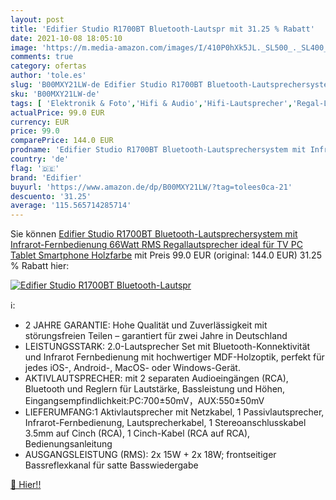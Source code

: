 ```yaml
---
layout: post
title: 'Edifier Studio R1700BT Bluetooth-Lautspr mit 31.25 % Rabatt'
date: 2021-10-08 18:05:10
image: 'https://m.media-amazon.com/images/I/410P0hXk5JL._SL500_._SL400_.jpg'
comments: true
category: ofertas
author: 'tole.es'
slug: 'B00MXY21LW-de Edifier Studio R1700BT Bluetooth-Lautsprechersystem mit...'
sku: 'B00MXY21LW-de'
tags: [ 'Elektronik & Foto','Hifi & Audio','Hifi-Lautsprecher','Regal-Lautsprecher','edifier', ]
actualPrice: 99.0 EUR
currency: EUR
price: 99.0
comparePrice: 144.0 EUR
prodname: 'Edifier Studio R1700BT Bluetooth-Lautsprechersystem mit Infrarot-Fernbedienung 66Watt RMS  Regallautsprecher ideal für TV  PC  Tablet  Smartphone  Holzfarbe'
country: 'de'
flag: '🇩🇪'
brand: 'Edifier'
buyurl: 'https://www.amazon.de/dp/B00MXY21LW/?tag=tolees0ca-21'
descuento: '31.25'
average: '115.565714285714'
---
```


Sie können [Edifier Studio R1700BT Bluetooth-Lautsprechersystem mit Infrarot-Fernbedienung 66Watt RMS  Regallautsprecher ideal für TV  PC  Tablet  Smartphone  Holzfarbe](https://www.amazon.de/dp/B00MXY21LW/?tag=tolees0ca-21) mit Preis 99.0 EUR (original: 144.0 EUR) 31.25 % Rabatt hier:

[![Edifier Studio R1700BT Bluetooth-Lautspr](https://m.media-amazon.com/images/I/410P0hXk5JL._SL500_._SL400_.jpg)](https://www.amazon.de/dp/B00MXY21LW/?tag=tolees0ca-21)

ℹ️:

- 2 JAHRE GARANTIE: Hohe Qualität und Zuverlässigkeit mit störungsfreien Teilen – garantiert für zwei Jahre in Deutschland
- LEISTUNGSSTARK: 2.0-Lautsprecher Set mit Bluetooth-Konnektivität und Infrarot Fernbedienung mit hochwertiger MDF-Holzoptik, perfekt für jedes iOS-, Android-, MacOS- oder Windows-Gerät.
- AKTIVLAUTSPRECHER: mit 2 separaten Audioeingängen (RCA), Bluetooth und Reglern für Lautstärke, Bassleistung und Höhen, Eingangsempfindlichkeit:PC:700±50mV，AUX:550±50mV
- LIEFERUMFANG:1 Aktivlautsprecher mit Netzkabel, 1 Passivlautsprecher, Infrarot-Fernbedienung, Lautsprecherkabel, 1 Stereoanschlusskabel 3.5mm auf Cinch (RCA), 1 Cinch-Kabel (RCA auf RCA), Bedienungsanleitung
- AUSGANGSLEISTUNG (RMS): 2x 15W + 2x 18W; frontseitiger Bassreflexkanal für satte Basswiedergabe

[🛒 Hier!!](https://www.amazon.de/dp/B00MXY21LW/?tag=tolees0ca-21)
